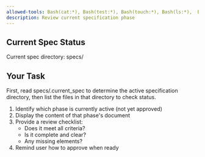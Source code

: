 ```yaml
---
allowed-tools: Bash(cat:*), Bash(test:*), Bash(touch:*), Bash(ls:*),  Bash(echo:*), Read, Write, Glob
description: Review current specification phase
---
```


## Current Spec Status

Current spec directory: specs/

## Your Task

First, read specs/.current_spec to determine the active specification directory, then list the files in that directory to check status.

1. Identify which phase is currently active (not yet approved)
2. Display the content of that phase's document
3. Provide a review checklist:
   - Does it meet all criteria?
   - Is it complete and clear?
   - Any missing elements?
4. Remind user how to approve when ready